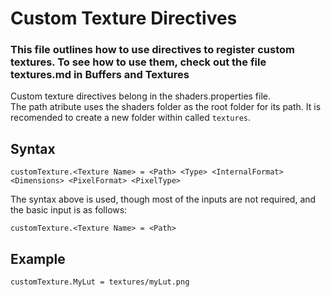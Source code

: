 # Custom Texture Directives
### This file outlines how to use directives to register custom textures. To see how to use them, check out the file textures.md in Buffers and Textures

Custom texture directives belong in the shaders.properties file. <br>
The path atribute uses the shaders folder as the root folder for its path. It is recomended to create a new folder within called `textures`.

## Syntax
```
customTexture.<Texture Name> = <Path> <Type> <InternalFormat> <Dimensions> <PixelFormat> <PixelType>
```

The syntax above is used, though most of the inputs are not required, and the basic input is as follows:

```
customTexture.<Texture Name> = <Path>
```

## Example
```
customTexture.MyLut = textures/myLut.png
```